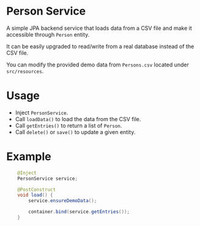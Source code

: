 Person Service
==============

A simple JPA backend service that loads data from a CSV file and make it 
accessible through `Person` entity.

It can be easily upgraded to read/write from a real database instead of the CSV 
file.

You can modify the provided demo data from `Persons.csv` located under 
`src/resources`.

Usage
=====

- Inject `PersonService`.
- Call `loadData()` to load the data from the CSV file.
- Call `getEntries()` to return a list of `Person`.
- Call `delete()` or `save()` to update a given entity.

Example
=======

```java
	@Inject
	PersonService service;

	@PostConstruct
	void load() {
		service.ensureDemoData();

		container.bind(service.getEntries());
	}
```
